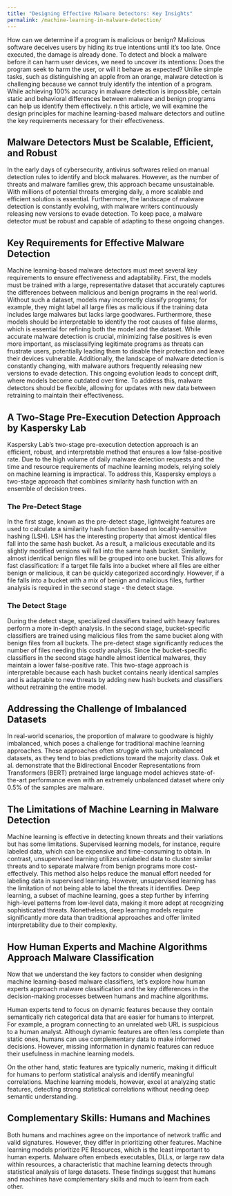 ```yaml
---
title: "Designing Effective Malware Detectors: Key Insights"
permalink: /machine-learning-in-malware-detection/
---
```


How can we determine if a program is malicious or benign? Malicious software deceives users by hiding its true intentions until it’s too late. Once executed, the damage is already done. To detect and block a malware before it can harm user devices, we need to uncover its intentions: Does the program seek to harm the user, or will it behave as expected? Unlike simple tasks, such as distinguishing an apple from an orange, malware detection is challenging because we cannot truly identify the intention of a program. While achieving 100% accuracy in malware detection is impossible, certain static and behavioral differences between malware and benign programs can help us identify them effectively. n this article, we will examine the design principles for machine learning-based malware detectors and outline the key requirements necessary for their effectiveness.

## Malware Detectors Must be Scalable, Efficient, and Robust

In the early days of cybersecurity, antivirus softwares relied on manual detection rules to identify and block malwares. However, as the number of threats and malware families grew, this approach became unsustainable. With millions of potential threats emerging daily, a more scalable and efficient solution is essential. Furthermore, the landscape of malware detection is constantly evolving, with malware writers continuously releasing new versions to evade detection. To keep pace, a malware detector must be robust and capable of adapting to these ongoing changes.

## Key Requirements for Effective Malware Detection

Machine learning-based malware detectors must meet several key requirements to ensure effectiveness and adaptability. First, the models must be trained with a large, representative dataset that accurately captures the differences between malicious and benign programs in the real world. Without such a dataset, models may incorrectly classify programs; for example, they might label all large files as malicious if the training data includes large malwares but lacks large goodwares. Furthermore, these models should be interpretable to identify the root causes of false alarms, which is essential for refining both the model and the dataset. While accurate malware detection is crucial, minimizing false positives is even more important, as misclassifying legitimate programs as threats can frustrate users, potentially leading them to disable their protection and leave their devices vulnerable. Additionally, the landscape of malware detection is constantly changing, with malware authors frequently releasing new versions to evade detection. This ongoing evolution leads to concept drift, where models become outdated over time. To address this, malware detectors should be flexible, allowing for updates with new data between retraining to maintain their effectiveness.

## A Two-Stage Pre-Execution Detection Approach by Kaspersky Lab

Kaspersky Lab’s two-stage pre-execution detection approach is an efficient, robust, and interpretable method that ensures a low false-positive rate. Due to the high volume of daily malware detection requests and the time and resource requirements of machine learning models, relying solely on machine learning is impractical. To address this, Kaspersky employs a two-stage approach that combines similarity hash function with an ensemble of decision trees.

### The Pre-Detect Stage

In the first stage, known as the pre-detect stage, lightweight features are used to calculate a similarity hash function based on locality-sensitive hashing (LSH). LSH has the interesting property that almost identical files fall into the same hash bucket. As a result, a malicious executable and its slightly modified versions will fall into the same hash bucket. Similarly, almost identical benign files will be grouped into one bucket. This allows for fast classification: if a target file falls into a bucket where all files are either benign or malicious, it can be quickly categorized accordingly. However, if a file falls into a bucket with a mix of benign and malicious files, further analysis is required in the second stage - the detect stage.

### The Detect Stage

During the detect stage, specialized classifiers trained with heavy features perform a more in-depth analysis. In the second stage, bucket-specific classifiers are trained using malicious files from the same bucket along with benign files from all buckets. The pre-detect stage significantly reduces the number of files needing this costly analysis. Since the bucket-specific classifiers in the second stage handle almost identical malwares, they maintain a lower false-positive rate. This two-stage approach is interpretable because each hash bucket contains nearly identical samples and is adaptable to new threats by adding new hash buckets and classifiers without retraining the entire model.

## Addressing the Challenge of Imbalanced Datasets

In real-world scenarios, the proportion of malware to goodware is highly imbalanced, which poses a challenge for traditional machine learning approaches. These approaches often struggle with such unbalanced datasets, as they tend to bias predictions toward the majority class. Oak et al. demonstrate that the Bidirectional Encoder Representations from Transformers (BERT) pretrained large language model achieves state-of-the-art performance even with an extremely unbalanced dataset where only 0.5% of the samples are malware.

## The Limitations of Machine Learning in Malware Detection

Machine learning is effective in detecting known threats and their variations but has some limitations. Supervised learning models, for instance, require labeled data, which can be expensive and time-consuming to obtain. In contrast, unsupervised learning utilizes unlabeled data to cluster similar threats and to separate malware from benign programs more cost-effectively. This method also helps reduce the manual effort needed for labeling data in supervised learning. However, unsupervised learning has the limitation of not being able to label the threats it identifies. Deep learning, a subset of machine learning, goes a step further by inferring high-level patterns from low-level data, making it more adept at recognizing sophisticated threats. Nonetheless, deep learning models require significantly more data than traditional approaches and offer limited interpretability due to their complexity.

## How Human Experts and Machine Algorithms Approach Malware Classification

Now that we understand the key factors to consider when designing machine learning-based malware classifiers, let’s explore how human experts approach malware classification and the key differences in the decision-making processes between humans and machine algorithms.

Human experts tend to focus on dynamic features because they contain semantically rich categorical data that are easier for humans to interpret. For example, a program connecting to an unrelated web URL is suspicious to a human analyst. Although dynamic features are often less complete than static ones, humans can use complementary data to make informed decisions. However, missing information in dynamic features can reduce their usefulness in machine learning models.

On the other hand, static features are typically numeric, making it difficult for humans to perform statistical analysis and identify meaningful correlations. Machine learning models, however, excel at analyzing static features, detecting strong statistical correlations without needing deep semantic understanding.

## Complementary Skills: Humans and Machines

Both humans and machines agree on the importance of network traffic and valid signatures. However, they differ in prioritizing other features. Machine learning models prioritize PE Resources, which is the least important to human experts. Malware often embeds executables, DLLs, or large raw data within resources, a characteristic that machine learning detects through statistical analysis of large datasets. These findings suggest that humans and machines have complementary skills and much to learn from each other.
